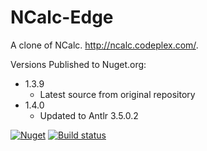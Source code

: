 # NCalc-Edge
A clone of NCalc. http://ncalc.codeplex.com/. 

Versions Published to Nuget.org:
- 1.3.9
  - Latest source from original repository
- 1.4.0
  - Updated to Antlr 3.5.0.2
  
[![Nuget](https://img.shields.io/nuget/dt/NCalc-edge.svg)](https://nuget.org/packages/NCalc-Edge/)
[![Build status](https://ci.appveyor.com/api/projects/status/hh529inyi2w8rpln/branch/master?svg=true)](https://ci.appveyor.com/project/pitermarx/ncalc-edge/branch/master)
